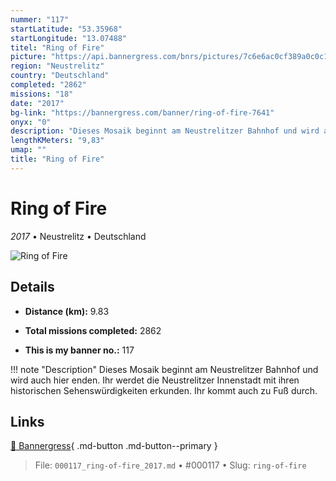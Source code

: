 ```yaml
---
nummer: "117"
startLatitude: "53.35968"
startLongitude: "13.07488"
titel: "Ring of Fire"
picture: "https://api.bannergress.com/bnrs/pictures/7c6e6ac0cf389a0c0c1536c9094d3b4d"
region: "Neustrelitz"
country: "Deutschland"
completed: "2862"
missions: "18"
date: "2017"
bg-link: "https://bannergress.com/banner/ring-of-fire-7641"
onyx: "0"
description: "Dieses Mosaik beginnt am Neustrelitzer Bahnhof und wird auch hier enden. Ihr werdet die Neustrelitzer Innenstadt mit ihren historischen Sehenswürdigkeiten erkunden. Ihr kommt auch zu Fuß durch."
lengthKMeters: "9,83"
umap: ""
title: "Ring of Fire"
---
```

# Ring of Fire

*2017* • Neustrelitz • Deutschland

![Ring of Fire](https://api.bannergress.com/bnrs/pictures/7c6e6ac0cf389a0c0c1536c9094d3b4d)

## Details
- **Distance (km):** 9.83

- **Total missions completed:** 2862
- **This is my banner no.:** 117


!!! note "Description"
    Dieses Mosaik beginnt am Neustrelitzer Bahnhof und wird auch hier enden. Ihr werdet die Neustrelitzer Innenstadt mit ihren historischen Sehenswürdigkeiten erkunden. Ihr kommt auch zu Fuß durch.



## Links
[🔗 Bannergress](https://bannergress.com/banner/ring-of-fire-7641){ .md-button .md-button--primary }



> File: `000117_ring-of-fire_2017.md` • #000117 • Slug: `ring-of-fire`
